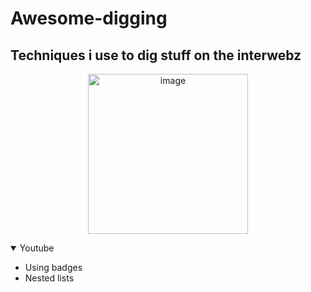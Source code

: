# Awesome-digging
## Techniques i use to dig stuff on the interwebz
<p align="center">
  <img src="https://pbs.twimg.com/media/FV4NHaHWIAIBWYy?format=jpg&name=small" width="256" title="image">
</p>
<details open>
    <summary>Youtube</summary>
    <ul>
        <li>Using badges</li>
        <li>Nested lists</li>
    </ul>
</details>
